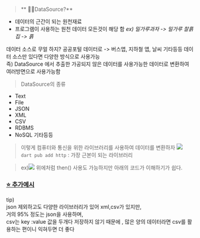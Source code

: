 >** 🙋🏻DataSource?**
- 데이터의 근간이 되는 원천재료
- 프로그램이 사용하는 원천 데이터 모든것이 해당 함
_ex) 밀가루과자 -> 밀가루
	찰흙 집 -> 흙_
    
데이터 소스로 무얼 하지?
공공포털 데이터로 -> 버스앱, 지하철 앱, 날씨 기타등등
데이터 소스만 있다면 다양한 방식으로 사용가능<br>
즉) DataSource 에서 추출한 가공되지 않은 데이터를 사용가능한 데이터로 변환하여 여러방면으로 사용가능함

> DataSource의 종류<br>
- Text
- File
- JSON
- XML
- CSV
- RDBMS
- NoSQL 
기타등등 


> 이렇게 컴퓨터와 통신을 위한 라이브러리를 사용하여 데이터를 변환하자 
![](https://velog.velcdn.com/images/hee462/post/2df0bf82-79c3-44ef-9229-47ac89ec8942/image.png)
`dart pub add http` : 가장 근본이 되는 라이브러리
    
> ex)![](https://velog.velcdn.com/images/hee462/post/0fedad61-0f56-42e7-a32a-e1af2cf9c4f8/image.png)
위에처럼 then() 사용도 가능하지만 아래의 코드가 이해하기가 쉽다.


### [⭐️ 추가예시](https://velog.io/@hee462/Dart-%EB%8D%B0%EC%9D%B4%ED%84%B0-%EB%B3%80%ED%99%98JSON%ED%86%B5%EC%8B%A0%EB%B0%9B%EC%95%84%EC%84%9C-%EB%B3%80%ED%99%98)

tip)<br>
json 제외하고도 다양한 라이브러리가 있어 xml,csv가 있지만,<br>
거의 95% 정도는 json을 사용하며, <br>
csv는 key :value 값을 두개다 저장하지 않기 때문에 , 많은 양의 데이터라면 csv를 활용하는 편이니 익혀두면 더 좋다<br>
